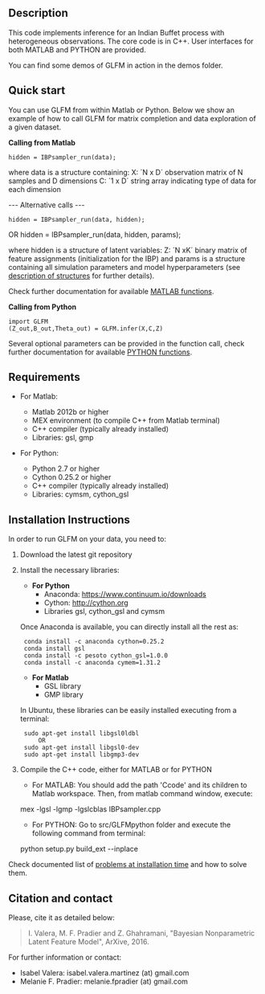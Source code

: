 
Description
-----------

This code implements inference for an Indian Buffet process with heterogeneous
observations. The core code is in C++. User interfaces for both MATLAB and PYTHON are provided.

You can find some demos of GLFM in action in the demos folder.

Quick start
------------

You can use GLFM from within Matlab or Python.
Below we show an example of how to call GLFM for matrix completion and data
exploration of a given dataset.

**Calling from Matlab**

    hidden = IBPsampler_run(data);

where data is a structure containing:
    X: ´N x D´ observation matrix of N samples and D dimensions
    C: ´1 x D´ string array indicating type of data for each dimension

--- Alternative calls ---

    hidden = IBPsampler_run(data, hidden);
OR
    hidden = IBPsampler_run(data, hidden, params);

where hidden is a structure of latent variables:
    Z: ´N xK´ binary matrix of feature assignments (initialization for the IBP)
and params is a structure containing all simulation parameters and model
    hyperparameters (see [description of structures](doc_struct.html) for further details).

Check further documentation for available [MATLAB functions](doc_matlab.html).

**Calling from Python**

    import GLFM
    (Z_out,B_out,Theta_out) = GLFM.infer(X,C,Z)

Several optional parameters can be provided in the function call, check further documentation for available [PYTHON functions](doc_python.html).

Requirements
-------------

* For Matlab:
    * Matlab 2012b or higher
    * MEX environment (to compile C++ from Matlab terminal)
    * C++ compiler (typically already installed)
    * Libraries: gsl, gmp

* For Python:
    * Python 2.7 or higher
    * Cython 0.25.2 or higher
    * C++ compiler (typically already installed)
    * Libraries: cymsm, cython_gsl

Installation Instructions
--------------------------

In order to run GLFM on your data, you need to:

1. Download the latest git repository
2. Install the necessary libraries:

    * **For Python**
        * Anaconda: https://www.continuum.io/downloads
        * Cython: http://cython.org
        * Libraries gsl, cython_gsl and cymsm

    Once Anaconda is available, you can directly install all the rest as:

        conda install -c anaconda cython=0.25.2
        conda install gsl
        conda install -c pesoto cython_gsl=1.0.0
        conda install -c anaconda cymem=1.31.2

    * **For Matlab**
        * GSL library
        * GMP library

    In Ubuntu, these libraries can be easily installed executing from a terminal:

        sudo apt-get install libgsl0ldbl
            OR
        sudo apt-get install libgsl0-dev
        sudo apt-get install libgmp3-dev

3. Compile the C++ code, either for MATLAB or for PYTHON
    * For MATLAB:
    You should add the path 'Ccode' and its children to Matlab workspace. Then, from matlab command window, execute:

    mex  -lgsl -lgmp -lgslcblas IBPsampler.cpp

    * For PYTHON:
    Go to src/GLFMpython folder and execute the following command from terminal:

    python setup.py build_ext --inplace

Check documented list of [problems at installation time](FAQ_errors.md) and how to solve them.

Citation and contact
--------------------

Please, cite it as detailed below:
> I. Valera, M. F. Pradier and Z. Ghahramani, "Bayesian Nonparametric Latent Feature Model", ArXive, 2016.

For further information or contact:
* Isabel Valera: isabel.valera.martinez (at) gmail.com
* Melanie F. Pradier: melanie.fpradier (at) gmail.com


